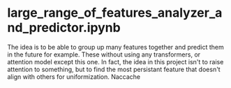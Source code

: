 # large_range_of_features_analyzer_and_predictor.ipynb
The idea is to be able to group up many features together and predict them in the future for example. These without using any transformers, or attention model except this one. In fact, the idea in this project isn't to raise attention to something, but to find the most persistant feature that doesn't align with others for uniformization. Naccache
